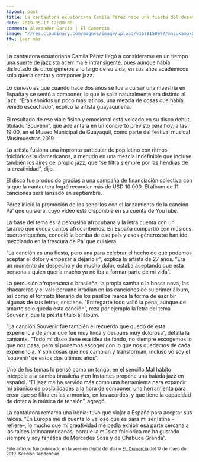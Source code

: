 ```yaml
---
layout: post
title: La cantautora ecuatoriana Camila Pérez hace una fiesta del desamor
date: 2019-05-17 12:00:00
comment: Alexander García | El Comercio
image: "//res.cloudinary.com/magnvs/image/upload/v1558150997/mnzuk5mukbayxtzgh3ym.jpg"
ffw: Leer más
---
```

La cantautora ecuatoriana Camila Pérez llegó a considerarse en un tiempo una suerte de jazzista acérrima e intransigente, pues aunque había disfrutado de otros géneros a lo largo de su vida, en sus años académicos solo quería cantar y componer jazz.<br /><br />Lo curioso es que cuando hace dos años se fue a cursar una maestría en España y se sentó a componer, lo que le salía naturalmente era distinto al jazz. “Eran sonidos un poco más latinos, una mezcla de cosas que había venido escuchado”, explicó la artista guayaquileña. <br /><br />El resultado de ese viaje físico y emocional está volcado en su disco debut, titulado ‘Souvenir’, que adelantará en un concierto previsto para hoy, a las 19:00, en el Museo Municipal de Guayaquil, como parte del festival musical Musimuestras 2019.

La artista fusiona una impronta particular de pop latino con ritmos folclóricos suda­mericanos, a menudo en una mezcla indefinible que incluye también los aires del propio jazz, que “se filtra siempre por las hendijas de la creatividad”, dijo.

El disco fue producido gracias a una campaña de financiación colectiva con la que la cantautora logró recaudar más de USD 10 000. El álbum de 11 canciones será lanzado en septiembre.

Pérez inició la promoción de los sencillos con el lanzamiento de la canción Pa’ que quisiera, cuyo video está disponible en su cuenta de YouTube.

La base del tema es la percusión afrocubana y la letra cuenta con un tarareo que evoca cantos afrocaribeños. En España compartió con músicos puertorriqueños, conoció la bomba de ese país y esos géneros se han ido mezclando en la frescura de Pa’ que quisiera.

“La canción es una fiesta, pero una para celebrar el hecho de que podemos aceptar el dolor y empezar a dejarlo ir”, explica la artista de 27 años. “Era un momento de despecho y de mucho dolor, estaba aceptando que esta persona a quien quería mucho ya no iba a formar parte de mi vida”.

La percusión afroperuana o brasileña, la propia samba o la bossa nova, las chacareras y el vals peruano irradian en las canciones de su primer álbum, así como el formato literario de los pasillos marca la forma de escribir algunas de sus letras, sostiene. “Entregarte todo valió la pena, aunque de amarte solo queda esta canción”, ­reza por ejemplo la letra del tema Souvenir, que le presta título al álbum.

“La canción Souvenir fue también el recuerdo que quedó de esta experiencia de amor que fue muy linda y después muy dolorosa”, detalla la cantante. “Todo mi disco tiene esa idea de fondo, no siempre escogemos lo que nos pasa, pero sí podemos escoger con lo que nos quedamos de cada experiencia. Y son cosas que nos cambian y transforman, incluso yo soy el ‘souvenir’ de estos dos últimos años”.

Uno de los temas lo pensó como un tango, en el sencillo Mal hábito interpela a la samba brasileña y en Instantes propone una balada jazz en español. “El jazz me ha servido más como una herramienta para expandir mi abanico de posibilidades a la hora de componer, una herramienta para crear que se filtra en las armonías, en los acordes, y que tiene la capacidad de dotar a la música de tensión”, agregó.

La cantautora remarca una ironía: tuvo que viajar a España para aceptar sus raíces. “En Europa me di cuenta lo valioso que es para mí ser latina –refiere–, lo mucho que mi creatividad me pedía exhibir esa parte cercana a las raíces latinoamericanas, porque la música folclórica me ha gustado siempre y soy fanática de Mercedes Sosa y de Chabuca Granda”.

<small>Este artículo fue publicado en la versión digital del diario [EL Comercio](//www.elcomercio.com/tendencias/cantautora-ecuatoriana-camila-perez-musica.html) del 17 de mayo de 2019. Sección Tendencias</small>
